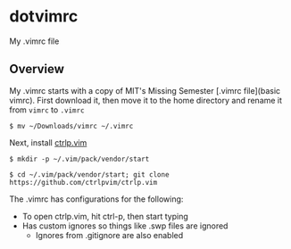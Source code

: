 # dotvimrc
My .vimrc file

## Overview
My .vimrc starts with a copy of MIT's Missing Semester [.vimrc file](basic vimrc). First download it, then move it to the home directory and rename it from `vimrc` to `.vimrc`

```
$ mv ~/Downloads/vimrc ~/.vimrc
```

Next, install [ctrlp.vim](https://github.com/ctrlpvim/ctrlp.vim)

```
$ mkdir -p ~/.vim/pack/vendor/start
```

```
$ cd ~/.vim/pack/vendor/start; git clone https://github.com/ctrlpvim/ctrlp.vim
```

The .vimrc has configurations for the following:
 - To open ctrlp.vim, hit ctrl-p, then start typing
 - Has custom ignores so things like .swp files are ignored
   - Ignores from .gitignore are also enabled
